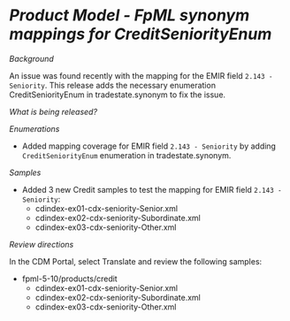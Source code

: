 # *Product Model - FpML synonym mappings for CreditSeniorityEnum*

_Background_

An issue was found recently with the mapping for the EMIR field `2.143 - Seniority`. This release adds the necessary enumeration CreditSeniorityEnum in tradestate.synonym to fix the issue.

_What is being released?_

_Enumerations_

- Added mapping coverage for EMIR field `2.143 - Seniority` by adding `CreditSeniorityEnum` enumeration in tradestate.synonym.

_Samples_

- Added 3 new Credit samples to test the mapping for EMIR field `2.143 - Seniority`:
  - cdindex-ex01-cdx-seniority-Senior.xml
  - cdindex-ex02-cdx-seniority-Subordinate.xml
  - cdindex-ex03-cdx-seniority-Other.xml

_Review directions_

In the CDM Portal, select Translate and review the following samples:

- fpml-5-10/products/credit
  - cdindex-ex01-cdx-seniority-Senior.xml
  - cdindex-ex02-cdx-seniority-Subordinate.xml
  - cdindex-ex03-cdx-seniority-Other.xml